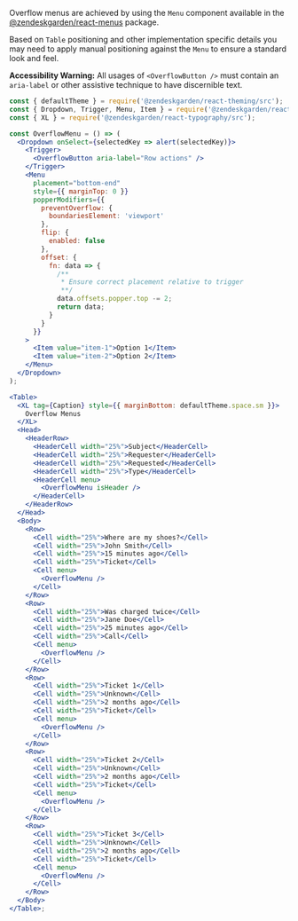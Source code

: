 Overflow menus are achieved by using the `Menu` component available in
the [@zendeskgarden/react-menus](https://garden.zendesk.com/react-components/menus/)
package.

Based on `Table` positioning and other implementation specific details you may need
to apply manual positioning against the `Menu` to ensure a standard look and feel.

**Accessibility Warning:** All usages of `<OverflowButton />` must contain an `aria-label`
or other assistive technique to have discernible text.

```jsx
const { defaultTheme } = require('@zendeskgarden/react-theming/src');
const { Dropdown, Trigger, Menu, Item } = require('@zendeskgarden/react-dropdowns/src');
const { XL } = require('@zendeskgarden/react-typography/src');

const OverflowMenu = () => (
  <Dropdown onSelect={selectedKey => alert(selectedKey)}>
    <Trigger>
      <OverflowButton aria-label="Row actions" />
    </Trigger>
    <Menu
      placement="bottom-end"
      style={{ marginTop: 0 }}
      popperModifiers={{
        preventOverflow: {
          boundariesElement: 'viewport'
        },
        flip: {
          enabled: false
        },
        offset: {
          fn: data => {
            /**
             * Ensure correct placement relative to trigger
             **/
            data.offsets.popper.top -= 2;
            return data;
          }
        }
      }}
    >
      <Item value="item-1">Option 1</Item>
      <Item value="item-2">Option 2</Item>
    </Menu>
  </Dropdown>
);

<Table>
  <XL tag={Caption} style={{ marginBottom: defaultTheme.space.sm }}>
    Overflow Menus
  </XL>
  <Head>
    <HeaderRow>
      <HeaderCell width="25%">Subject</HeaderCell>
      <HeaderCell width="25%">Requester</HeaderCell>
      <HeaderCell width="25%">Requested</HeaderCell>
      <HeaderCell width="25%">Type</HeaderCell>
      <HeaderCell menu>
        <OverflowMenu isHeader />
      </HeaderCell>
    </HeaderRow>
  </Head>
  <Body>
    <Row>
      <Cell width="25%">Where are my shoes?</Cell>
      <Cell width="25%">John Smith</Cell>
      <Cell width="25%">15 minutes ago</Cell>
      <Cell width="25%">Ticket</Cell>
      <Cell menu>
        <OverflowMenu />
      </Cell>
    </Row>
    <Row>
      <Cell width="25%">Was charged twice</Cell>
      <Cell width="25%">Jane Doe</Cell>
      <Cell width="25%">25 minutes ago</Cell>
      <Cell width="25%">Call</Cell>
      <Cell menu>
        <OverflowMenu />
      </Cell>
    </Row>
    <Row>
      <Cell width="25%">Ticket 1</Cell>
      <Cell width="25%">Unknown</Cell>
      <Cell width="25%">2 months ago</Cell>
      <Cell width="25%">Ticket</Cell>
      <Cell menu>
        <OverflowMenu />
      </Cell>
    </Row>
    <Row>
      <Cell width="25%">Ticket 2</Cell>
      <Cell width="25%">Unknown</Cell>
      <Cell width="25%">2 months ago</Cell>
      <Cell width="25%">Ticket</Cell>
      <Cell menu>
        <OverflowMenu />
      </Cell>
    </Row>
    <Row>
      <Cell width="25%">Ticket 3</Cell>
      <Cell width="25%">Unknown</Cell>
      <Cell width="25%">2 months ago</Cell>
      <Cell width="25%">Ticket</Cell>
      <Cell menu>
        <OverflowMenu />
      </Cell>
    </Row>
  </Body>
</Table>;
```
